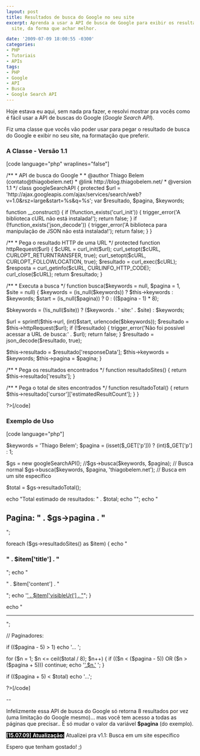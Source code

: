 ```yaml
---
layout: post
title: Resultados de busca do Google no seu site
excerpt: Aprenda a usar a API de busca de Google para exibir os resultados no seu
  site, da forma que achar melhor.

date: '2009-07-09 18:00:55 -0300'
categories:
- PHP
- Tutoriais
- APIs
tags:
- PHP
- Google
- API
- Busca
- Google Search API
---
```

<p>Hoje estava eu aqui, sem nada pra fazer, e resolvi mostrar pra vocês como é fácil usar a API de buscas do Google (<em>Google Search API</em>).</p>
<p>Fiz uma classe que vocês vão poder usar para pegar o resultado de busca do Google e exibir no seu site, na formatação que preferir.</p>
<h3>A Classe - Versão 1.1</h3>
<p>[code language="php" wraplines="false"]<?php</p>
<p>/**
 * API de busca do Google
 *
 * @author			Thiago Belem (contato@thiagobelem.net)
 * @link			http://blog.thiagobelem.net/
 * @version			1.1
 */
class googleSearchAPI {
	protected $url = 'http://ajax.googleapis.com/ajax/services/search/web?v=1.0&rsz=large&start=%s&q=%s';
	var $resultado, $pagina, $keywords;</p>
<p>	function __construct() {
		if (!function_exists('curl_init')) {
			trigger_error('A biblioteca cURL não está instalada!');
			return false;
		}
		if (!function_exists('json_decode')) {
			trigger_error('A biblioteca para manipulação de JSON não está instalada!');
			return false;
		}
	}</p>
<p>	/**
	 * Pega o resultado HTTP de uma URL
	 */
	protected function httpRequest($url) {
		$cURL = curl_init($url);
		curl_setopt($cURL, CURLOPT_RETURNTRANSFER, true);
		curl_setopt($cURL, CURLOPT_FOLLOWLOCATION, true);
		$resultado = curl_exec($cURL);
		$resposta = curl_getinfo($cURL, CURLINFO_HTTP_CODE);
		curl_close($cURL);
		return $resultado;
	}</p>
<p>	/**
	 * Executa a busca
	 */
	function busca($keywords = null, $pagina = 1, $site = null) {
		$keywords = (is_null($keywords)) ? $this->keywords : $keywords;
		$start = (is_null($pagina)) ? 0 : (($pagina - 1) * 8);</p>
<p>		$bkeywords = (!is_null($site)) ? ($keywords . ' site:' . $site) : $keywords;</p>
<p>		$url = sprintf($this->url, (int)$start, urlencode($bkeywords));
		$resultado = $this->httpRequest($url);
		if (!$resultado) {
			trigger_error('Não foi possível acessar a URL de busca:' . $url);
			return false;
		}
		$resultado = json_decode($resultado, true);</p>
<p>		$this->resultado = $resultado['responseData'];
		$this->keywords = $keywords;
		$this->pagina = $pagina;
	}</p>
<p>	/**
	 * Pega os resultados encontrados
	 */
	function resultadoSites() {
		return $this->resultado['results'];
	}</p>
<p>	/**
	 * Pega o total de sites encontrados
	 */
	function resultadoTotal() {
		return $this->resultado['cursor']['estimatedResultCount'];
	}
}</p>
<p>?>[/code]</p>
<p></p>
<h3>Exemplo de Uso</h3>
<p>[code language="php"]<?php</p>
<p>$keywords = 'Thiago Belem';
$pagina = (isset($_GET['p'])) ? (int)$_GET['p'] : 1;</p>
<p>$gs = new googleSearchAPI();
//$gs->busca($keywords, $pagina); // Busca normal
$gs->busca($keywords, $pagina, 'thiagobelem.net'); // Busca em um site específico</p>
<p>$total = $gs->resultadoTotal();</p>
<p>echo "Total estimado de resultados: " . $total;
echo "";
echo "<h2>Pagina: " . $gs->pagina . "</h2>";</p>
<p>foreach ($gs->resultadoSites() as $item) {
	echo "<h3>" . $item['title'] . "</h3>";
	echo "<p>" . $item['content'] . "</p>";
	echo '<a href="' . $item['unescapedUrl'] . '">' . $item['visibleUrl'] . "</a>";
}</p>
<p>echo "<hr />";</p>
<p>// Paginadores:</p>
<p>if (($pagina - 5) > 1) echo '...&nbsp;';</p>
<p>for ($n = 1; $n <= ceil($total / 8); $n++) {
	if (($n < ($pagina - 5)) OR ($n > ($pagina + 5))) continue;
	echo '<a href="?q='.$keywords.'&p='.$n.'">'.$n.'</a>&nbsp;';
}</p>
<p>if (($pagina + 5) < $total) echo '...';</p>
<p>?>[/code]</p>
<p>--</p>
<p>Infelizmente essa API de busca do Google só retorna 8 resultados por vez (uma limitação do Google mesmo)... mas você tem acesso a todas as páginas que precisar.. É só mudar o valor da variável <strong>$pagina</strong> (do exemplo).</p>
<p><strong style="background: black; color: white">[15.07.09] Atualização:</strong> Atualizei pra v1.1: Busca em um site específico</p>
<p>Espero que tenham gostado! ;)</p>
